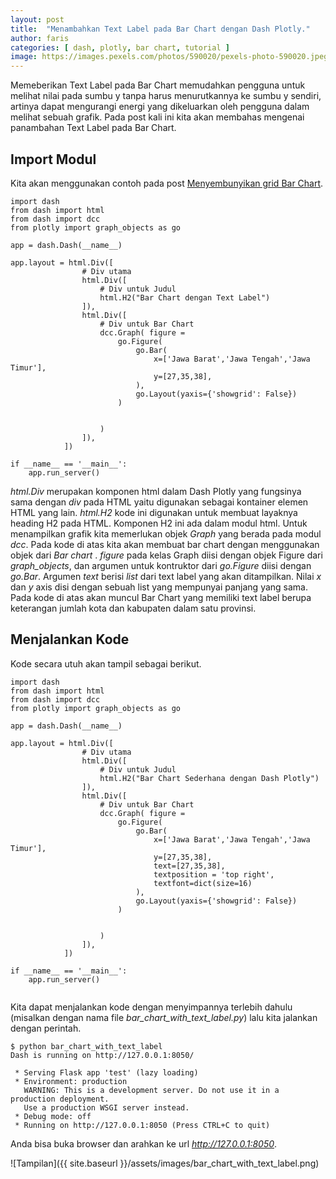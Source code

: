```yaml
---
layout: post
title:  "Menambahkan Text Label pada Bar Chart dengan Dash Plotly."
author: faris
categories: [ dash, plotly, bar chart, tutorial ]
image: https://images.pexels.com/photos/590020/pexels-photo-590020.jpeg
---
```

Memeberikan Text Label pada Bar Chart memudahkan pengguna untuk melihat nilai pada sumbu y tanpa harus menurutkannya ke sumbu y sendiri, artinya dapat mengurangi energi yang dikeluarkan oleh pengguna dalam melihat sebuah grafik. Pada post kali ini kita akan membahas mengenai panambahan Text Label pada Bar Chart.

## Import Modul

Kita akan menggunakan contoh pada post [Menyembunyikan grid Bar Chart](https://farispriadi.github.io/dash-hide-grid-bar-chart/).

```
import dash
from dash import html
from dash import dcc
from plotly import graph_objects as go

app = dash.Dash(__name__)

app.layout = html.Div([
				# Div utama
				html.Div([
					# Div untuk Judul
					html.H2("Bar Chart dengan Text Label")
				]),
				html.Div([
					# Div untuk Bar Chart
					dcc.Graph( figure =
						go.Figure(
							go.Bar(
								x=['Jawa Barat','Jawa Tengah','Jawa Timur'], 
								y=[27,35,38],
							),
							go.Layout(yaxis={'showgrid': False})
						)


					)
				]),
			])

if __name__ == '__main__':
	app.run_server()

```

*html.Div* merupakan komponen html dalam Dash Plotly yang fungsinya sama dengan *div* pada HTML yaitu digunakan sebagai kontainer elemen HTML yang lain. *html.H2* kode ini digunakan untuk membuat layaknya heading H2 pada HTML. Komponen H2 ini ada dalam modul html. Untuk menampilkan grafik kita memerlukan objek *Graph* yang berada pada modul *dcc*. Pada kode di atas kita akan membuat bar chart dengan menggunakan objek dari *Bar chart* . *figure* pada kelas Graph diisi dengan objek Figure dari *graph_objects*, dan argumen untuk kontruktor dari *go.Figure* diisi dengan *go.Bar*. Argumen *text* berisi *list* dari text label yang akan ditampilkan. Nilai *x* dan *y* axis disi dengan sebuah list yang mempunyai panjang yang sama. Pada kode di atas akan muncul Bar Chart yang memiliki text label berupa keterangan jumlah kota dan kabupaten dalam satu provinsi.

## Menjalankan Kode

Kode secara utuh akan tampil sebagai berikut.

```
import dash
from dash import html
from dash import dcc
from plotly import graph_objects as go

app = dash.Dash(__name__)

app.layout = html.Div([
				# Div utama
				html.Div([
					# Div untuk Judul
					html.H2("Bar Chart Sederhana dengan Dash Plotly")
				]),
				html.Div([
					# Div untuk Bar Chart
					dcc.Graph( figure =
						go.Figure(
							go.Bar(
								x=['Jawa Barat','Jawa Tengah','Jawa Timur'], 
								y=[27,35,38],
								text=[27,35,38],
								textposition = 'top right',
								textfont=dict(size=16)
							),
							go.Layout(yaxis={'showgrid': False})
						)


					)
				]),
			])

if __name__ == '__main__':
	app.run_server()


```


Kita dapat menjalankan kode dengan menyimpannya terlebih dahulu (misalkan dengan nama file *bar_chart_with_text_label.py*) lalu kita jalankan dengan perintah.

```
$ python bar_chart_with_text_label
Dash is running on http://127.0.0.1:8050/

 * Serving Flask app 'test' (lazy loading)
 * Environment: production
   WARNING: This is a development server. Do not use it in a production deployment.
   Use a production WSGI server instead.
 * Debug mode: off
 * Running on http://127.0.0.1:8050 (Press CTRL+C to quit)
```


Anda bisa buka browser dan arahkan ke url *http://127.0.0.1:8050*.

![Tampilan]({{ site.baseurl }}/assets/images/bar_chart_with_text_label.png)